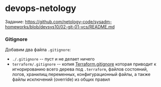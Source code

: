 # devops-netology

Задание:
https://github.com/netology-code/sysadm-homeworks/blob/devsys10/02-git-01-vcs/README.md

### Gitignore

Добавим два файла `.gitignore`:
+ `./.gitignore` -- пуст и не делает ничего
+ `terraform/.gitignore` -- копия [Terraform.gitignore](https://github.com/github/gitignore/blob/master/Terraform.gitignore) которая приводит к игнорированию всего дерева под `.terraform`, файлов состояний, логов, хранилищ переменных, конфигурационный файлы, а также файлы исключений (override) из общих правил


